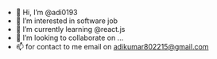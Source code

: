 - 👋 Hi, I’m @adi0193
- 👀 I’m interested in software job
- 🌱 I’m currently learning  @react.js
- 💞️ I’m looking to collaborate on ...
- 📫 for contact to me email on adikumar802215@gmail.com

<!---
adi0193/adi0193 is a ✨ special ✨ repository because its `README.md` (this file) appears on your GitHub profile.
You can click the Preview link to take a look at your changes.
--->
